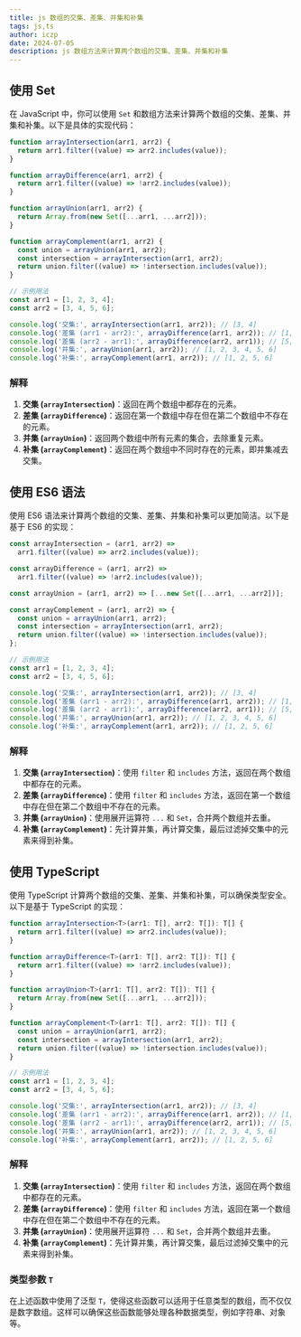 ```yaml
---
title: js 数组的交集、差集、并集和补集
tags: js,ts
author: iczp
date: 2024-07-05
description: js 数组方法来计算两个数组的交集、差集、并集和补集
---
```


## 使用 Set

在 JavaScript 中，你可以使用 `Set` 和数组方法来计算两个数组的交集、差集、并集和补集。以下是具体的实现代码：

```javascript
function arrayIntersection(arr1, arr2) {
  return arr1.filter((value) => arr2.includes(value));
}

function arrayDifference(arr1, arr2) {
  return arr1.filter((value) => !arr2.includes(value));
}

function arrayUnion(arr1, arr2) {
  return Array.from(new Set([...arr1, ...arr2]));
}

function arrayComplement(arr1, arr2) {
  const union = arrayUnion(arr1, arr2);
  const intersection = arrayIntersection(arr1, arr2);
  return union.filter((value) => !intersection.includes(value));
}

// 示例用法
const arr1 = [1, 2, 3, 4];
const arr2 = [3, 4, 5, 6];

console.log('交集:', arrayIntersection(arr1, arr2)); // [3, 4]
console.log('差集 (arr1 - arr2):', arrayDifference(arr1, arr2)); // [1, 2]
console.log('差集 (arr2 - arr1):', arrayDifference(arr2, arr1)); // [5, 6]
console.log('并集:', arrayUnion(arr1, arr2)); // [1, 2, 3, 4, 5, 6]
console.log('补集:', arrayComplement(arr1, arr2)); // [1, 2, 5, 6]
```

### 解释

1. **交集 (`arrayIntersection`)**：返回在两个数组中都存在的元素。
2. **差集 (`arrayDifference`)**：返回在第一个数组中存在但在第二个数组中不存在的元素。
3. **并集 (`arrayUnion`)**：返回两个数组中所有元素的集合，去除重复元素。
4. **补集 (`arrayComplement`)**：返回在两个数组中不同时存在的元素，即并集减去交集。

## 使用 ES6 语法

使用 ES6 语法来计算两个数组的交集、差集、并集和补集可以更加简洁。以下是基于 ES6 的实现：

```javascript
const arrayIntersection = (arr1, arr2) =>
  arr1.filter((value) => arr2.includes(value));

const arrayDifference = (arr1, arr2) =>
  arr1.filter((value) => !arr2.includes(value));

const arrayUnion = (arr1, arr2) => [...new Set([...arr1, ...arr2])];

const arrayComplement = (arr1, arr2) => {
  const union = arrayUnion(arr1, arr2);
  const intersection = arrayIntersection(arr1, arr2);
  return union.filter((value) => !intersection.includes(value));
};

// 示例用法
const arr1 = [1, 2, 3, 4];
const arr2 = [3, 4, 5, 6];

console.log('交集:', arrayIntersection(arr1, arr2)); // [3, 4]
console.log('差集 (arr1 - arr2):', arrayDifference(arr1, arr2)); // [1, 2]
console.log('差集 (arr2 - arr1):', arrayDifference(arr2, arr1)); // [5, 6]
console.log('并集:', arrayUnion(arr1, arr2)); // [1, 2, 3, 4, 5, 6]
console.log('补集:', arrayComplement(arr1, arr2)); // [1, 2, 5, 6]
```

### 解释

1. **交集 (`arrayIntersection`)**：使用 `filter` 和 `includes` 方法，返回在两个数组中都存在的元素。
2. **差集 (`arrayDifference`)**：使用 `filter` 和 `includes` 方法，返回在第一个数组中存在但在第二个数组中不存在的元素。
3. **并集 (`arrayUnion`)**：使用展开运算符 `...` 和 `Set`，合并两个数组并去重。
4. **补集 (`arrayComplement`)**：先计算并集，再计算交集，最后过滤掉交集中的元素来得到补集。

## 使用 TypeScript

使用 TypeScript 计算两个数组的交集、差集、并集和补集，可以确保类型安全。以下是基于 TypeScript 的实现：

```typescript
function arrayIntersection<T>(arr1: T[], arr2: T[]): T[] {
  return arr1.filter((value) => arr2.includes(value));
}

function arrayDifference<T>(arr1: T[], arr2: T[]): T[] {
  return arr1.filter((value) => !arr2.includes(value));
}

function arrayUnion<T>(arr1: T[], arr2: T[]): T[] {
  return Array.from(new Set([...arr1, ...arr2]));
}

function arrayComplement<T>(arr1: T[], arr2: T[]): T[] {
  const union = arrayUnion(arr1, arr2);
  const intersection = arrayIntersection(arr1, arr2);
  return union.filter((value) => !intersection.includes(value));
}

// 示例用法
const arr1 = [1, 2, 3, 4];
const arr2 = [3, 4, 5, 6];

console.log('交集:', arrayIntersection(arr1, arr2)); // [3, 4]
console.log('差集 (arr1 - arr2):', arrayDifference(arr1, arr2)); // [1, 2]
console.log('差集 (arr2 - arr1):', arrayDifference(arr2, arr1)); // [5, 6]
console.log('并集:', arrayUnion(arr1, arr2)); // [1, 2, 3, 4, 5, 6]
console.log('补集:', arrayComplement(arr1, arr2)); // [1, 2, 5, 6]
```

### 解释

1. **交集 (`arrayIntersection`)**：使用 `filter` 和 `includes` 方法，返回在两个数组中都存在的元素。
2. **差集 (`arrayDifference`)**：使用 `filter` 和 `includes` 方法，返回在第一个数组中存在但在第二个数组中不存在的元素。
3. **并集 (`arrayUnion`)**：使用展开运算符 `...` 和 `Set`，合并两个数组并去重。
4. **补集 (`arrayComplement`)**：先计算并集，再计算交集，最后过滤掉交集中的元素来得到补集。

### 类型参数 `T`

在上述函数中使用了泛型 `T`，使得这些函数可以适用于任意类型的数组，而不仅仅是数字数组。这样可以确保这些函数能够处理各种数据类型，例如字符串、对象等。
